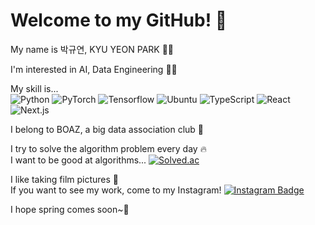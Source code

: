 # Welcome to my GitHub! 👋

My name is 박규연, KYU YEON PARK 💁‍♀️

I'm interested in AI, Data Engineering 👩‍💻

My skill is...  
![Python](https://img.shields.io/badge/Python-3776AB.svg?&style=for-the-badge&logo=Python&logoColor=white) 
![PyTorch](https://img.shields.io/badge/PyTorch-EE4C2C.svg?&style=for-the-badge&logo=PyTorch&logoColor=white) 
![Tensorflow](https://img.shields.io/badge/Tensorflow-FF6F00.svg?&style=for-the-badge&logo=Tensorflow&logoColor=white) 
![Ubuntu](https://img.shields.io/badge/Ubuntu-E95420.svg?&style=for-the-badge&logo=Ubuntu&logoColor=white) 
![TypeScript](https://img.shields.io/badge/TypeScript-3178C6.svg?&style=for-the-badge&logo=TypeScript&logoColor=white) 
![React](https://img.shields.io/badge/React-61DAFB.svg?&style=for-the-badge&logo=React&logoColor=white) 
![Next.js](https://img.shields.io/badge/Next.js-000000.svg?&style=for-the-badge&logo=Next.js&logoColor=white) 


I belong to BOAZ, a big data association club 🐘

I try to solve the algorithm problem every day 🔥  
I want to be good at algorithms... [![Solved.ac](http://mazassumnida.wtf/api/mini/generate_badge?boj=20203065)](https://solved.ac/20203065/)  

I like taking film pictures 📸  
If you want to see my work, come to my Instagram! [![Instagram Badge](https://img.shields.io/badge/Instagram-E4405F?style=flat&logo=Instagram&logoColor=white)](https://www.instagram.com/noooey/)

I hope spring comes soon~🌸
